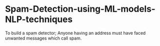 # Spam-Detection-using-ML-models-NLP-techniques
To build a spam detector;
Anyone having an address must have faced unwanted messages which call spam.
